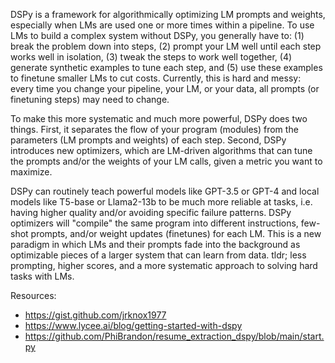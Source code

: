 DSPy is a framework for algorithmically optimizing LM prompts and weights, especially when LMs are used one or more times within a pipeline. To use LMs to build a complex system without DSPy, you generally have to: (1) break the problem down into steps, (2) prompt your LM well until each step works well in isolation, (3) tweak the steps to work well together, (4) generate synthetic examples to tune each step, and (5) use these examples to finetune smaller LMs to cut costs. Currently, this is hard and messy: every time you change your pipeline, your LM, or your data, all prompts (or finetuning steps) may need to change.

To make this more systematic and much more powerful, DSPy does two things. First, it separates the flow of your program (modules) from the parameters (LM prompts and weights) of each step. Second, DSPy introduces new optimizers, which are LM-driven algorithms that can tune the prompts and/or the weights of your LM calls, given a metric you want to maximize.

DSPy can routinely teach powerful models like GPT-3.5 or GPT-4 and local models like T5-base or Llama2-13b to be much more reliable at tasks, i.e. having higher quality and/or avoiding specific failure patterns. DSPy optimizers will "compile" the same program into different instructions, few-shot prompts, and/or weight updates (finetunes) for each LM. This is a new paradigm in which LMs and their prompts fade into the background as optimizable pieces of a larger system that can learn from data. tldr; less prompting, higher scores, and a more systematic approach to solving hard tasks with LMs.


Resources:
- https://gist.github.com/jrknox1977
- https://www.lycee.ai/blog/getting-started-with-dspy
- https://github.com/PhiBrandon/resume_extraction_dspy/blob/main/start.py 
